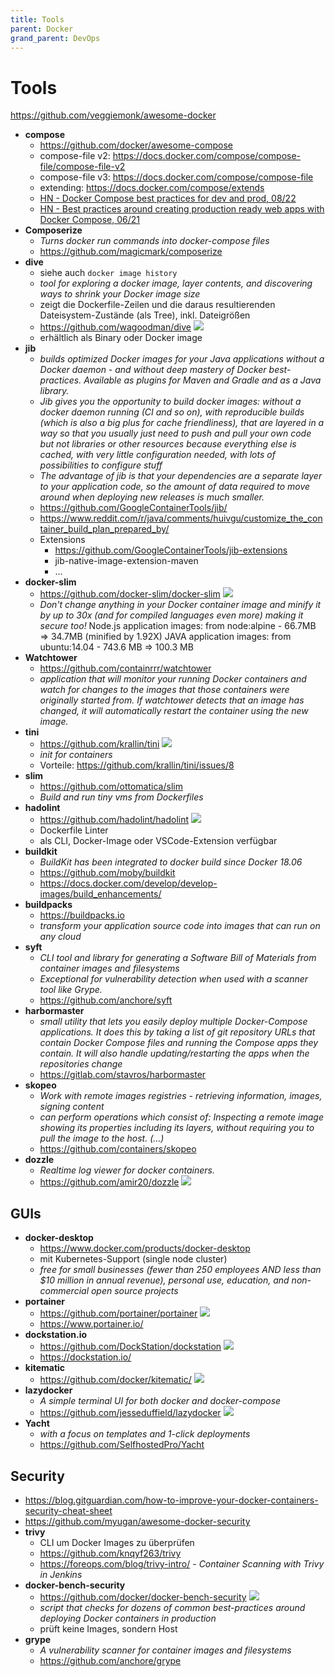 ```yaml
---
title: Tools
parent: Docker
grand_parent: DevOps
---
```


# Tools
<https://github.com/veggiemonk/awesome-docker>

- **compose**
  - <https://github.com/docker/awesome-compose>
  - compose-file v2: <https://docs.docker.com/compose/compose-file/compose-file-v2>
  - compose-file v3: <https://docs.docker.com/compose/compose-file>
  - extending: <https://docs.docker.com/compose/extends>
  - [HN - Docker Compose best practices for dev and prod, 08/22](https://news.ycombinator.com/item?id=32484008)
  - [HN - Best practices around creating production ready web apps with Docker Compose, 06/21](https://news.ycombinator.com/item?id=27359081)
- **Composerize**
  - *Turns docker run commands into docker-compose files*
  - <https://github.com/magicmark/composerize>
- **dive**
  - siehe auch `docker image history`
  - *tool for exploring a docker image, layer contents, and discovering ways to shrink your Docker image size*
  - zeigt die Dockerfile-Zeilen und die daraus resultierenden Dateisystem-Zustände (als Tree), inkl. Dateigrößen
  - <https://github.com/wagoodman/dive> <img loading="lazy" src="https://img.shields.io/github/stars/wagoodman/dive?style=flat-square"/>
  - erhältlich als Binary oder Docker image
- **jib**
  - *builds optimized Docker images for your Java applications without a Docker daemon - and without deep mastery of Docker best-practices. Available as plugins for Maven and Gradle and as a Java library.*
  - *Jib gives you the opportunity to build docker images: without a docker daemon running (CI and so on), with reproducible builds (which is also a big plus for cache friendliness), that are layered in a way so that you usually just need to push and pull your own code but not libraries or other resources because everything else is cached, with very little configuration needed, with lots of possibilities to configure stuff*
  - *The advantage of jib is that your dependencies are a separate layer to your application code, so the amount of data required to move around when deploying new releases is much smaller.*
  - <https://github.com/GoogleContainerTools/jib/>
  - <https://www.reddit.com/r/java/comments/huivgu/customize_the_container_build_plan_prepared_by/>
  - Extensions
    - <https://github.com/GoogleContainerTools/jib-extensions>
    - jib-native-image-extension-maven
    - ...
- **docker-slim**
  - <https://github.com/docker-slim/docker-slim> <img loading="lazy" src="https://img.shields.io/github/stars/docker-slim/docker-slim?style=flat-square"/>
  - *Don't change anything in your Docker container image and minify it by up to 30x (and for compiled languages even more) making it secure too!*
  Node.js application images: from node:alpine - 66.7MB => 34.7MB (minified by 1.92X)
  JAVA application images: from ubuntu:14.04 - 743.6 MB => 100.3 MB
- **Watchtower**
  - <https://github.com/containrrr/watchtower>
  - *application that will monitor your running Docker containers and watch for changes to the images that those containers were originally started from. If watchtower detects that an image has changed, it will automatically restart the container using the new image.*
- **tini**
  - <https://github.com/krallin/tini> <img loading="lazy" src="https://img.shields.io/github/stars/krallin/tini?style=flat-square"/>
  - *init for containers*
  - Vorteile: <https://github.com/krallin/tini/issues/8>
- **slim**
  - <https://github.com/ottomatica/slim>
  - *Build and run tiny vms from Dockerfiles*
- **hadolint**
  - <https://github.com/hadolint/hadolint> <img loading="lazy" src="https://img.shields.io/github/stars/hadolint/hadolint?style=flat-square"/>
  - Dockerfile Linter
  - als CLI, Docker-Image oder VSCode-Extension verfügbar
- **buildkit**
  - *BuildKit has been integrated to docker build since Docker 18.06*
  - <https://github.com/moby/buildkit>
  - <https://docs.docker.com/develop/develop-images/build_enhancements/>
- **buildpacks**
  - <https://buildpacks.io>
  - *transform your application source code into images that can run on any cloud*
- **syft**
  - *CLI tool and library for generating a Software Bill of Materials from container images and filesystems*
  - *Exceptional for vulnerability detection when used with a scanner tool like Grype.*
  - <https://github.com/anchore/syft>
- **harbormaster**
  - *small utility that lets you easily deploy multiple Docker-Compose applications. It does this by taking a list of git repository URLs that contain Docker Compose files and running the Compose apps they contain. It will also handle updating/restarting the apps when the repositories change*
  - <https://gitlab.com/stavros/harbormaster>
- **skopeo**
  - *Work with remote images registries - retrieving information, images, signing content*
  - *can perform operations which consist of: Inspecting a remote image showing its properties including its layers, without requiring you to pull the image to the host. (...)*
  - <https://github.com/containers/skopeo>
- **dozzle**
  - *Realtime log viewer for docker containers.*
  - <https://github.com/amir20/dozzle> <img loading="lazy" src="https://img.shields.io/github/stars/amir20/dozzle?style=flat-square"/>


## GUIs
- **docker-desktop**
  - <https://www.docker.com/products/docker-desktop>
  - mit Kubernetes-Support (single node cluster)
  - *free for small businesses (fewer than 250 employees AND less than $10 million in annual revenue), personal use, education, and non-commercial open source projects*
- **portainer**
  - <https://github.com/portainer/portainer> <img loading="lazy" src="https://img.shields.io/github/stars/portainer/portainer?style=flat-square"/>
  - <https://www.portainer.io/>
- **dockstation.io**
  - <https://github.com/DockStation/dockstation> <img loading="lazy" src="https://img.shields.io/github/stars/DockStation/dockstation?style=flat-square"/>
  - <https://dockstation.io/>
- **kitematic**
  - <https://github.com/docker/kitematic/> <img loading="lazy" src="https://img.shields.io/github/stars/docker/kitematic?style=flat-square"/>
- **lazydocker**
  - *A simple terminal UI for both docker and docker-compose*
  - <https://github.com/jesseduffield/lazydocker> <img loading="lazy" src="https://img.shields.io/github/stars/jesseduffield/lazydocker?style=flat-square"/>
- **Yacht**
  - *with a focus on templates and 1-click deployments*
  - <https://github.com/SelfhostedPro/Yacht>


## Security
- <https://blog.gitguardian.com/how-to-improve-your-docker-containers-security-cheat-sheet>
- <https://github.com/myugan/awesome-docker-security>
- **trivy**
  - CLI um Docker Images zu überprüfen
  - <https://github.com/knqyf263/trivy>
  - <https://foreops.com/blog/trivy-intro/> - *Container Scanning with Trivy in Jenkins*
- **docker-bench-security**
  - <https://github.com/docker/docker-bench-security> <img loading="lazy" src="https://img.shields.io/github/stars/docker/docker-bench-security?style=flat-square"/>
  - *script that checks for dozens of common best-practices around deploying Docker containers in production*
  - prüft keine Images, sondern Host
- **grype**
  - *A vulnerability scanner for container images and filesystems*
  - <https://github.com/anchore/grype>
